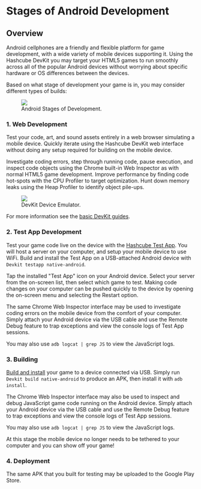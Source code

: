 # Stages of Android Development

## Overview

Android cellphones are a friendly and flexible platform for game development, with a wide variety of mobile devices supporting it.  Using the Hashcube DevKit you may target your HTML5 games to run smoothly across all of the popular Android devices without worrying about specific hardware or OS differences between the devices.

Based on what stage of development your game is in, you may consider different types of builds:

<div class="figure-wrapper">
<figure>
<img src="./assets/android/android-stages.png"></img>
<figcaption>Android Stages of Development.</figcaption>
</figure>
</div>

### 1. Web Development

Test your code, art, and sound assets entirely in a web browser simulating a mobile device.  Quickly iterate using the Hashcube DevKit web interface without doing any setup required for building on the mobile device.

Investigate coding errors, step through running code, pause execution, and inspect code objects using the Chrome built-in Web Inspector as with normal HTML5 game development.  Improve performance by finding code hot-spots with the CPU Profiler to target optimization.  Hunt down memory leaks using the Heap Profiler to identify object pile-ups.

<div class="figure-wrapper">
<figure>
<img src="./assets/web-dev.png"></img>
<figcaption>DevKit Device Emulator.</figcaption>
</figure>
</div>

For more information see the [basic DevKit guides](../guide/install.html).

### 2. Test App Development

Test your game code live on the device with the [Hashcube Test App](./android-test-app.html).  You will host a server on your computer, and setup your mobile device to use WiFi.  Build and install the Test App on a USB-attached Android device with `Devkit testapp native-android`.

Tap the installed "Test App" icon on your Android device.  Select your server from the on-screen list, then select which game to test.  Making code changes on your computer can be pushed quickly to the device by opening the on-screen menu and selecting the Restart option.

The same Chrome Web Inspector interface may be used to investigate coding errors on the mobile device from the comfort of your computer.  Simply attach your Android device via the USB cable and use the Remote Debug feature to trap exceptions and view the console logs of Test App sessions.

You may also use `adb logcat | grep JS` to view the JavaScript logs.

### 3. Building

[Build and install](./android-build.html) your game to a device connected via USB.  Simply run `Devkit build native-android` to produce an APK, then install it with `adb install`.

The Chrome Web Inspector interface may also be used to inspect and debug JavaScript game code running on the Android device.  Simply attach your Android device via the USB cable and use the Remote Debug feature to trap exceptions and view the console logs of Test App sessions.

You may also use `adb logcat | grep JS` to view the JavaScript logs.

At this stage the mobile device no longer needs to be tethered to your computer and you can show off your game!

### 4. Deployment

The same APK that you built for testing may be uploaded to the Google Play Store.
